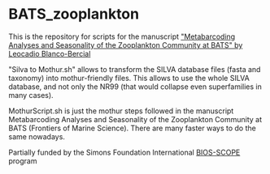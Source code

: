 # BATS_zooplankton

This is the repository for scripts for the manuscript ["Metabarcoding Analyses and Seasonality of the Zooplankton Community at BATS" by Leocadio Blanco-Bercial](https://doi.org/10.3389/fmars.2020.00173)

"Silva to Mothur.sh" allows to transform the SILVA database files (fasta and taxonomy) into mothur-friendly files. This allows to use the whole SILVA database, and not only the NR99 (that would collapse even superfamilies in many cases).

MothurScript.sh is just the mothur steps followed in the manuscript Metabarcoding Analyses and Seasonality of the Zooplankton Community at BATS (Frontiers of Marine Science). There are many faster ways to do the same nowadays.

Partially funded by the Simons Foundation International [BIOS-SCOPE](https://scope.bios.edu/) program
